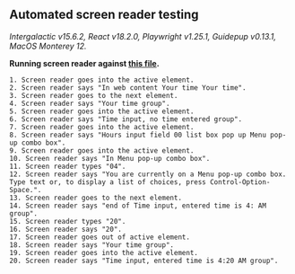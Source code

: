 ## Automated screen reader testing

_Intergalactic v15.6.2, React v18.2.0, Playwright v1.25.1,
Guidepup v0.13.1, MacOS Monterey 12._

**Running screen reader against [this file](https://github.com/semrush/intergalactic/blob/master/website/docs/components/time-picker/examples/expanded.tsx).**

```
1. Screen reader goes into the active element.
2. Screen reader says "In web content Your time Your time".
3. Screen reader goes to the next element.
4. Screen reader says "Your time group".
5. Screen reader goes into the active element.
6. Screen reader says "Time input, no time entered group".
7. Screen reader goes into the active element.
8. Screen reader says "Hours input field 00 list box pop up Menu pop-up combo box".
9. Screen reader goes into the active element.
10. Screen reader says "In Menu pop-up combo box".
11. Screen reader types "04".
12. Screen reader says "You are currently on a Menu pop-up combo box. Type text or, to display a list of choices, press Control-Option-Space.".
13. Screen reader goes to the next element.
14. Screen reader says "end of Time input, entered time is 4: AM group".
15. Screen reader types "20".
16. Screen reader says "20".
17. Screen reader goes out of active element.
18. Screen reader says "Your time group".
19. Screen reader goes into the active element.
20. Screen reader says "Time input, entered time is 4:20 AM group".
```
